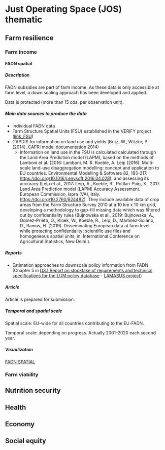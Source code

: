 # Just Operating Space (JOS) thematic

## Farm resilience

### Farm income

#### FADN spatial

##### Description
FADN subsidies are part of farm income. As these data is only accessible at farm level, a down scaling approach has been developed and applied.

Data is protected (more than 15 obs. per observation unit).

##### Main data sources to produce the data

* Individual FADN data
* Farm Structure Spatial Units (FSU) established in the VERIFY project ([link_FSU])
* CAPDIS for information on land use and yields (Britz, W., Witzke, P.  (2014). CAPRI model documentation 2014)
    * Information on land use in the FSU is calculated calculated through the Land Area Prediction model (LAPM), based on the methods of Lamboni et al. (2016: Lamboni, M. R. Koeble, A. Leip (2016). Multi-scale land-use disaggregation modelling: concept and application to EU countries. Environmental Modelling & Software 82, 183-217. https://doi.org/10.1016/j.envsoft.2016.04.028), and assessing its accuracy (Leip et al., 2017: Leip, A., Koeble, R., Rotllan-Puig, X., 2017. Land Area Prediction model (LAPM) Accuracy Assessment. European Commission, Ispra (VA), Italy. https://doi.org/10.2760/624482). They include available data of crop areas from the Farm Structure Survey 2010 at a 10 km x 10 km grid, developing a methodology to gap-fill missing data which was filtered out by confidentiality rules (Bujnowska et al., 2019: Bujnowska, A., Gomez-Prieto, O., Kloek, W., Koeble, R., Leip, D., Martinez-Solano, D., Ramos, H. (2019). Disseminating European data at farm level while protecting confidentiality: scientific use files and homogeneous spatial units, in: International Conference on Agricultural Statistics, New Delhi.).

##### Reports

* Estimation approaches to downscale policy information from FADN (Chapter 5 in [D3.1 Report on stocktake of requirements and technical specifications for the LUM policy database] - [LAMASUS project]) 

##### Article

Article is prepared for submission.

##### Temporal and spatial scale

Spatial scale: EU-wide for all countries contributing to the EU-FADN. 

Temporal scale: depending on progress. Actually 2001-2020 each second year.

##### Visualization

[FADN SPATIAL]

### Farm viability


## Nutrition security 
                   
                   
                   
                   
## Health             
                   
                   
                   
## Economy            
                   
                   
                   
                   
                   
## Social equity    

[FADN SPATIAL]: https://humusklimanetz-couch.thuenen.de/fadn-spatial/
[link_FSU]: https://verify.lsce.ipsl.fr/
[D3.1 Report on stocktake of requirements and technical specifications for the LUM policy database]: https://www.lamasus.eu/wp-content/uploads/LAMASUS_D3.1-Report-on-Stocktake-of-Requirements-and-Technical-Specifications-for-the-LUM-Policy-Database.pdf
[LAMASUS project]: https://www.lamasus.eu/